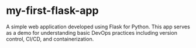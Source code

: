 # my-first-flask-app
A simple web application developed using Flask for Python. This app serves as a demo for understanding basic DevOps practices including version control, CI/CD, and containerization.
